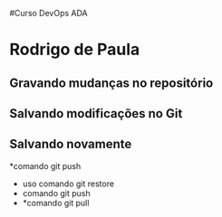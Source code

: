 #Curso DevOps ADA
# Rodrigo de Paula

## Gravando mudanças no repositório
## Salvando modificações no Git
## Salvando novamente

*comando git push

* uso comando git restore
* comando git push
* *comando git pull
